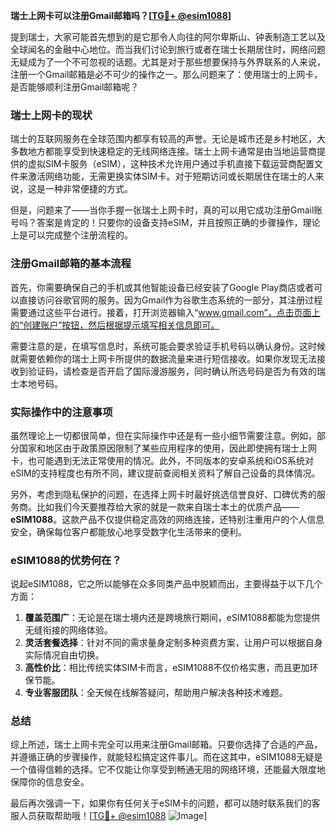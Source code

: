 **瑞士上网卡可以注册Gmail邮箱吗？[[TG💪+ @esim1088](https://t.me/s/esim1088)]**

提到瑞士，大家可能首先想到的是它那令人向往的阿尔卑斯山、钟表制造工艺以及全球闻名的金融中心地位。而当我们讨论到旅行或者在瑞士长期居住时，网络问题无疑成为了一个不可忽视的话题。尤其是对于那些想要保持与外界联系的人来说，注册一个Gmail邮箱是必不可少的操作之一。那么问题来了：使用瑞士的上网卡，是否能够顺利注册Gmail邮箱呢？

### 瑞士上网卡的现状

瑞士的互联网服务在全球范围内都享有较高的声誉。无论是城市还是乡村地区，大多数地方都能享受到快速稳定的无线网络连接。瑞士上网卡通常是由当地运营商提供的虚拟SIM卡服务（eSIM），这种技术允许用户通过手机直接下载运营商配置文件来激活网络功能，无需更换实体SIM卡。对于短期访问或长期居住在瑞士的人来说，这是一种非常便捷的方式。

但是，问题来了——当你手握一张瑞士上网卡时，真的可以用它成功注册Gmail账号吗？答案是肯定的！只要你的设备支持eSIM，并且按照正确的步骤操作，理论上是可以完成整个注册流程的。

### 注册Gmail邮箱的基本流程

首先，你需要确保自己的手机或其他智能设备已经安装了Google Play商店或者可以直接访问谷歌官网的服务。因为Gmail作为谷歌生态系统的一部分，其注册过程需要通过这些平台进行。接着，打开浏览器输入“www.gmail.com”，点击页面上的“创建账户”按钮，然后根据提示填写相关信息即可。

需要注意的是，在填写信息时，系统可能会要求验证手机号码以确认身份。这时候就需要依赖你的瑞士上网卡所提供的数据流量来进行短信接收。如果你发现无法接收到验证码，请检查是否开启了国际漫游服务，同时确认所选号码是否为有效的瑞士本地号码。

### 实际操作中的注意事项

虽然理论上一切都很简单，但在实际操作中还是有一些小细节需要注意。例如，部分国家和地区由于政策原因限制了某些应用程序的使用，因此即使拥有瑞士上网卡，也可能遇到无法正常使用的情况。此外，不同版本的安卓系统和iOS系统对eSIM的支持程度也有所不同，建议提前查阅相关资料了解自己设备的具体情况。

另外，考虑到隐私保护的问题，在选择上网卡时最好挑选信誉良好、口碑优秀的服务商。比如我们今天要推荐给大家的就是一款来自瑞士本土的优质产品——**eSIM1088**。这款产品不仅提供稳定高效的网络连接，还特别注重用户的个人信息安全，确保每位客户都能放心地享受数字化生活带来的便利。

### eSIM1088的优势何在？

说起eSIM1088，它之所以能够在众多同类产品中脱颖而出，主要得益于以下几个方面：

1. **覆盖范围广**：无论是在瑞士境内还是跨境旅行期间，eSIM1088都能为您提供无缝衔接的网络体验。
2. **灵活套餐选择**：针对不同的需求量身定制多种资费方案，让用户可以根据自身实际情况自由切换。
3. **高性价比**：相比传统实体SIM卡而言，eSIM1088不仅价格实惠，而且更加环保节能。
4. **专业客服团队**：全天候在线解答疑问，帮助用户解决各种技术难题。

### 总结

综上所述，瑞士上网卡完全可以用来注册Gmail邮箱。只要你选择了合适的产品，并遵循正确的步骤操作，就能轻松搞定这件事儿。而在这其中，eSIM1088无疑是一个值得信赖的选择。它不仅能让你享受到畅通无阻的网络环境，还能最大限度地保障你的信息安全。

最后再次强调一下，如果你有任何关于eSIM卡的问题，都可以随时联系我们的客服人员获取帮助哦！[[TG💪+ @esim1088](https://t.me/s/esim1088) ![Image](https://i.postimg.cc/4NQfJmqS/Snipaste-2025-05-13-00-14-12.png)]